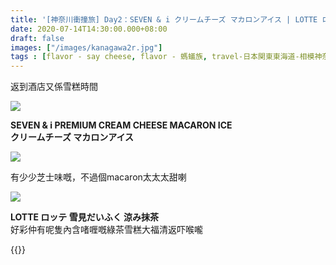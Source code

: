```yaml
---
title: '[神奈川衝撞旅] Day2：SEVEN & i クリームチーズ マカロンアイス | LOTTE ロッテ 雪見だいふく 涼み抹茶'
date: 2020-07-14T14:30:00.000+08:00
draft: false
images: ["/images/kanagawa2r.jpg"]
tags : [flavor - say cheese, flavor - 螞蟻族, travel-日本関東東海道-相模神奈川三浦川崎横浜鎌倉]
---
```


返到酒店又係雪糕時間  

![](/images/kanagawa2r.jpg)

**SEVEN & i PREMIUM CREAM CHEESE MACARON ICE**  
**クリームチーズ マカロンアイス**  

![](/images/kanagawa2r1.jpg)

有少少芝士味嘅，不過個macaron太太太甜喇  

![](/images/kanagawa2r2.jpg)

**LOTTE ロッテ 雪見だいふく 涼み抹茶**  
好彩仲有呢隻內含啫喱嘅綠茶雪糕大福清返吓喉嚨   


{{<kanagawa>}}
